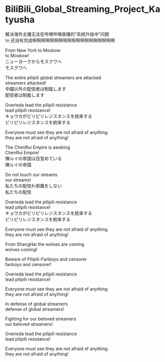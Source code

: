 # BiliBili_Global_Streaming_Project_Katyusha
解决海外主播无法在哔哩哔哩直播的“系统升级中”问题  
\n 还没有完成啊啊啊啊啊啊啊啊啊啊啊啊啊啊啊啊啊啊啊

From New York to Moskow  
to Moskow!  
ニューヨークからモスクワへ  
モスクワへ  
  
The entire pilipili global streamers are attacked  
streamers attacked!  
中國以外の配信者は制裁します  
配信者は制裁します  
  
Overieda lead the pilipili resistance  
lead pilipili resistance!  
キョウカがピリピリレジスタンスを統率する  
ピリピリレジスタンスを統率する  
  
Everyone must see they are not afraid of anything  
they are not afraid of anything!  
  
The ChenRui Empire is awaking  
ChenRui Empire!  
陳ルイの帝国は目覚めている  
陳ルイの帝国  
  
Do not touch our streams  
our streams!  
私たちの配信わ邪魔をしない  
私たちの配信  
  
Overieda lead the pilipili resistance  
lead pilipili resistance!  
キョウカがピリピリレジスタンスを統率する  
ピリピリレジスタンスを統率する  

Everyone must see they are not afraid of anything  
they are not afraid of anything!  
  
From ShangHai the wolves are coming  
wolves coming!  
  
Beware of Pilipili-Fanboys and censorer  
fanboys and censorer!  
  
Overieda lead the pilipili resistance  
lead pilipili resistance!  
  
Everyone must see they are not afraid of anything  
they are not afraid of anything!  
  
In defense of global streamers  
defense of global streamers!  
  
Fighting for our beloved streamers  
our beloved streamers!  
  
Overieda lead the pilipili resistance  
lead pilipili resistance!  
  
Everyone must see they are not afraid of anything  
they are not afraid of anything!  
